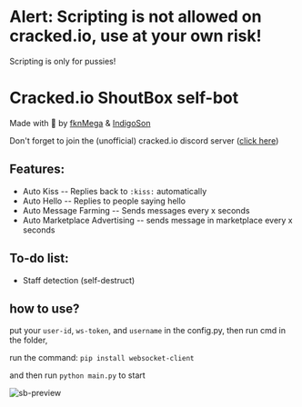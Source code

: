 # Alert: Scripting is not allowed on cracked.io, use at your own risk!
Scripting is only for pussies!

# Cracked.io ShoutBox self-bot

Made with :sparkling_heart:	by [fknMega](https://cracked.io/fknMega) & [IndigoSon](https://cracked.io/IndigoSon)

Don't forget to join the (unofficial) cracked.io discord server ([click here](https://discord.gg/Ec4QECeTx6))

## Features:

- Auto Kiss -- Replies back to `:kiss:` automatically
- Auto Hello -- Replies to people saying hello
- Auto Message Farming -- Sends messages every x seconds
- Auto Marketplace Advertising -- sends message in marketplace every x seconds

## To-do list:

- Staff detection (self-destruct)


## how to use?

put your `user-id`, `ws-token`, and `username` in the config.py,
then run cmd in the folder,

run the command: `pip install websocket-client`

and then run `python main.py` to start

![sb-preview](https://media.discordapp.net/attachments/1028954895325351966/1028992082343379004/unknown.png)

